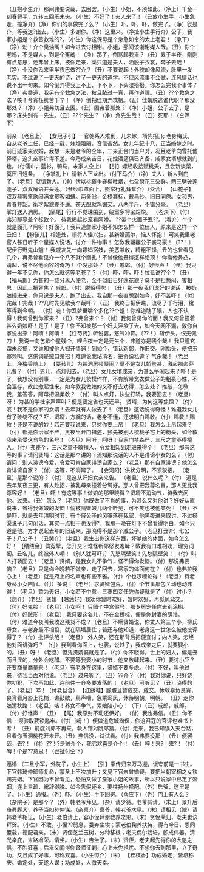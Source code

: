 <!-- { "loadSidebar": true } -->
（丑抱小生介）那间弗要说哉，去困罢。（小生）小姐，不须如此。（净上）千金一刻春将半，九转三回乐未央。（小生）不好了！夫人来了！（丑放小生手，小生急走，撞净介）（净）你们的事做完了么？（小生）吓，吓，吓，做完了。（净）旣是介，等我送?出去。（小生）多谢你。（净）这里来。（净扯小生手行介）公子，我家小姐是个救苦救难的?。（小生）你这保母是个急急如令的太上老君！（急下）（净）勅！介个臭油嘴！如今进去讨相谢。小姐，那间该谢谢媒人哉。（丑）你个老妈，不是媒人，到是个寃魂！（净）那了，倒骂起我来？（丑）累子半夜，刚刚有点意思，还弗曾上床，被你走来，渠只道是夫人，洒脱子衣裳，奔子去哉！（净）个没你厾来里半夜巴做??介？（丑）不要说起！外貌却像风流，肚里一发老实。不过说了一更天的诗，讲了一更天的道学。不但风流事不会做，连风情话也说不出一句来。如今倒弄得我上不上，下不下，下头湿搭搭。你怎么完我个事体？（净）弗番道，我另有个救急之法，权且脓过一宵，再作道理。（丑）??个救急之法？咳！今宵枉费苦千辛！（净）倒把佳期弄忒楞。（丑）佳婿脱逃谁代职？那没那处？（净）小姐弗妨且去困。（丑）困弗着那处？（净）小姐，公子去了，是哪？床头别有一先生。（丑）??个先生？（净）角先生哉！（丑）死耶！（仝浑下）
 
前亲
（老旦上）
【女冠子引】一官匏系人难到，儿未嫁，壻先招。};
老身梅氏，自从老爷上任，已经一载，烽烟阻隔，音信杳然。女儿年纪十八，正当婚嫁之时。前日戚家来议婚，我想一来是老爷的仝年，二来正合门当户对，况且老爷向曾托他择壻，这头亲事许得不差。今乃成亲吉日，花烛酒筵俱已齐备，戚家女壻想就到门也。（付儒巾，蓝衫，骑马，末家人仝上）
【引】嫖经收拾赋桃夭，且尝新淡菜，莫压旧蛵条。
（净掌礼上）请新人下龙出。（付下马介）（净）夫人，新人到门了。（老旦）就请新人。（净）伏以桃蕋争春柳吐烟，七朶荷花三朶鲜。两三劈破莲蓬子，双双解语并头莲。（丑纱巾罩面上，照常行礼拜堂介）（众合）
【山花子】双双拜罢笙歌闹满堂贺客如螬。两亲翁，金榜其标，戴乌纱，旧日同僚。女和男，青春并韶。衡才絜貌差不遥。苍天配就鸡鷃交。八两半斤，不错分毫。
（老旦）掌灯送入洞房。
【隔尾】行行不觉珠围到，绕室多将宝炬烧。
（老众下）（付）弗知那亨盖个标致个。
待我揭起纱笼看阿娇。
??带个火面子厾??。（看介）个个就是面孔？阿呀！好面孔！我只道詹家小姐不知怎么样一位佳人，原来是这样一个丑妇！
【粉孩儿】相逢处，顿将人佳兴扫。甚新婚燕尔，恼人怀抱！
可笑我里老官人甚日听子个星媒人说话，讨介一件物事！
怎敎我翩翩公子裘马豪！〔??！〕配伊行野鬼山魈！
我戚友先一向嫖娼宿妓，美恶兼收，精粗不择，丑的也曾看见几个，再弗曾看见介一个八不就个面孔！不曾像他丑得这样绝顶！
你看他鼻凸，睛凹，说不尽他面容的奇巧！
个没那处？（丑）戚郞。（付）好怪声！（丑）我只得一年不见你，你怎么就这等老苍了？（付）吓，吓，吓！拉厾说??个？（丑）
【福马郞】为甚的一载分离人便老，全不似旧日好莲花貌？莫不是担愁闷，害相思，因此上把容焦？
戚郞。（付）脱俗得势！（丑）那一夜我们说好的说话，被奶娘撞进来，你只说是夫人，跑了出去。我自那一夜直想到如今，好不苦吓！（付）完哉！完哉！??几时先见歇我个哉吓？（丑）
我终日把伊瞧，流尽了千行泪，纔等得到今朝。
（付）唗！你厾梦里嚼个多化??个蛆！你难道瞎了眼，人也不认得！我何曾到你家来？（丑）?弗曾来个？（付）我何曾见你的面！我又何曾撞着甚么奶娘吓！是了！是了！你不知被那一个奸夫淫欲了去，如今天网不漏，敎你自家说出来！阿唷！阿唷！
【红芍药】听说罢，怒气冲霄。〔??！〕斩伊头，恨无佩刀！
我说一向乞歇个星残个，哩今夜一定是元生个，弗道亦是残个哉！
我只道玄霜未经捣，又谁知被他人掘开情窍！到如今，错认新郞，作旧交。刚抬头，便把玉郞频叫。这供词是贼口亲招！难道说我玷清名，把奇谤私造？
气杀哉！（老旦上，净梅香随上）
【耍孩儿】为甚洞房频厮闹？莫不是女儿娇羞甚，激起那卤莽儿曹？
（付）男儿，点灯归去。（老旦）女儿女壻成亲，为甚么争闹起来？吓！是了，我想没有别事，一定是为女儿妆模作样，不肯解带宽衣做公子的粗豪心性，不会温存，故此撒起性来。如今敎我做娘的又不好去劝得，怎么处？
推敲，怎敎我，羞答答，阿母把温柔敎？
（付）叫人点灯，快些打轿，我要回去！（老旦）呀！
为甚的学杜宇声声叫？便是要定省也天还早。
贤壻，为何这等焦躁？（付）咳！我不是你家的女壻！去年就有人做去了！（老旦）这话说得奇怪！难道我女儿有了破绽不成？吓，贤壻，方纔的话，老身不懂，还求明白赐敎。（付）赐敎！赐敎！还是不说的妙！若还要我说来，只愁你要上吊！（老旦）我怎么上吊起来？（付）都是你治家不严，黑夜里开门揖盗，预先被别人梳栊子宅上的粉头，如今敎我来承受这乌龟的名号！（老旦）阿呀，阿呀！我家门禁森严，三尺之童不得擅入。（付）弗差个，三尺之童不敢擅入，令爱相知到走进来得个！（老旦）那有这等的事？请问贤壻：这话是那个讲的？焉知那说话的人不是诽谤小女的么？（付）请问：别人诽谤令爱，令爱可肯自家诽谤自家么？（老旦）那有自家诽谤？他怎么肯诽谤自家？（付）这等，不消辨了。
【会河阳】供状分明，不须驳招。
（老旦）是那个说的？（付）
是这从奸妇女亲来吿。
（老旦）说什么呢？（付）
道是去年某夜三更，有人赴招，被乳母亲撞着分鸳好。那人曾把我尊名冒，那人更比我尊容好！
（老旦）吓！有这等事！做娘的那里晓得？贤壻不消动气，待我去问他。过来。（丑）怎么？（老旦）你旣做了不肖的事，为甚么又对他讲？好好从直说来，省得我做娘的发恼！倘被隔壁娘儿两个听见，可不笑也被他笑死！（丑）不是吓，就是去年清明时节，有个戚公子的风筝落在我家，他黑夜进来取讨，不过搭渠说子几句闲话，其实一点相干也没得?。我那一晚在灯下不曾看得明白，如今只道是他。方才说起去年的旧话来，那晓得不是那个戚公子。（老旦打丑介）七公子！八公子！（丑哭介）（老旦）我生出你这样东西，坏爹娘的体面，如今怎么好！
【缕缕金】眞寃孼，怎开交？难怪新郞怒发咆哮？敎我有口难相劝，理穷词抝。丑名儿，终被外人嘲！〔别人犹可吓，〕先愁隔壁笑！先愁隔壁笑！
（付）叫人打轿回去！（老旦）贤婿，是我女儿不争气，怪不得你发恼。（付）那说弗要恼？（老旦）只是你今晚若不做亲，走了回去，寒家的体面何在？（付）也弗拉我心上！（老旦）就是府上的名声也有些不雅。（付）个也啰哩论得！（老旦）待老身替小女陪罪。（付）多说！（老旦）求贤婿包荒。（付）个节事那包？动也动弗得！（老旦）暂为夫妇，小女若不中意，三妻四妾任凭你娶就是了（付）讨小？（想介）（老旦）贤婿
【越恁好】我劝你暂时欢好，暂时欢好，再觅凤鸾交。
（付）好鬼脸！（老旦）小女呵！
只图个中宫假号，那专房宠任你去别涂椒。
（付）好贼形！（老旦）
我只要这名儿，不在金榜标，便是你封妻的荫诰。
（付）难道今夜叫我收这残货不成？（老旦）不瞒贤婿说，你丈人第三个小，柳氏母女，与老身最不相投，就在隔墙居住；若还与他知道，老身这一世怎么被他批评得了？（付）批评杀哉！（老旦）
外人笑，还在那背后把便宜讨；内人笑，怎经他对面讥弹巧？
（付）我到看你面上，也罢，说过子，我成亲之后，就要娶小的。（丑）呀！（老旦）但凭贤婿娶就是了。（付）你不晓得，世上的妇人，偏是丑而且淫的，分外会吃醋。不要等我娶小的时节，他又放肆起来。（丑）要讨小吓？还要商量商量来！（老旦）有老身在这里，贤婿不要多虑。（付）不好，叫他过来，待我当面对他说。（老旦）过来听了。（丑）??介？（付）我对你说，只好饶你初犯，下次再如此，连前件一齐多要发落的！（老旦）可听见？（丑）晓得的了。（老旦）啐！（付老旦合）
【红绣鞋】朦胧且暂成交，成交。休敎辜负良宵，良宵看月影上花梢，谯鼓歇，舃声嘈，急乘鸾凤，休待明朝，明朝。
（丑）走你娘清秋路！（老旦）咳！养女不争气，累娘陪小心！（下）（丑）戚郞，戚郞。（付）好怪声！（丑）
【尾】我原封不动还伊好。
（付）我也弗信。（丑）你不信--
须验取葳锁匙牢。（付）〔呣！〕便做道危城尙保，你这召寇的官评也难书上考！
（丑）前度刘郞不再来，敎人错对阮郞猜。（付）走来，我已知误入天台路，且看你玉洞桃花开未开。（丑）弗信没，试试看。（付）我弗要没那！（丑）便罢哉，去?！（付）??！?是贼介个，我弗欢喜是介个！（丑）啐！来?！来?！（付）呣！个是??意思！（丑扯付仝下）
 
逼婚
（二旦小军，外院子，小生上）
【引】乘传归来万马迎，谩夸前是一书生。
下官韩琦仲班师复命，蒙圣上不次加升；又见下官未曾婚娶，要把当朝宰相之女钦赐完姻。下官因为不曾看见，恐怕又做了詹家小姐的故事，所以只说家中已定了婚姻，连上三疏，纔辞得脱。如今吿假还乡，要往扬州择配。（外）启爷，这里是了。（小生）通报。（外）吓。（小生）手下回避。（众应下）（外）门上有人么？（杂院子）是那个？（外）韩老爷拜见。（杂）请少待。老爷有请。（末上）景升后裔眞豚犬，养子当如孙仲谋。（杂禀介）禀爷，韩老爷求见。（末）请相见（院）请韩老爷相见。（小生）老伯请上，容小侄拜谢敎养之恩。（末）贤侄荣归，老夫也该拜贺。（小生）不敢。小侄??弱息，委弃尘埃；蒙老伯鞠养扶持，得有今日，恩同覆载，德配君亲。（末）贤侄芝兰玉树，分种移根；老夫偶尔栽培，卽成伟器。清光幸庇，末路增荣。请坐。（小生）吿坐了。（末）贤侄，老夫起先得你的大魁之信，不胜狂喜；后来又闻得你督师征剿，心上未免担忧。不想你去到那里，立了奇功，又且成了好事，可称双喜。（小生惊介）（末）
【桂枝香】功成婚定，皆堪称庆。婚定处，天遂人谋；功成处，人徼天幸。
